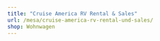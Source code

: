 ```yaml
---
title: "Cruise America RV Rental & Sales"
url: /mesa/cruise-america-rv-rental-und-sales/
shop: Wohnwagen
---
```

